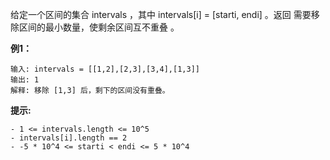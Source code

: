给定一个区间的集合 intervals ，其中 intervals[i] = [starti, endi] 。返回 需要移除区间的最小数量，使剩余区间互不重叠 。

**例1：**
```
输入: intervals = [[1,2],[2,3],[3,4],[1,3]]
输出: 1
解释: 移除 [1,3] 后，剩下的区间没有重叠。
```


**提示:**
```
- 1 <= intervals.length <= 10^5
- intervals[i].length == 2
- -5 * 10^4 <= starti < endi <= 5 * 10^4
```

